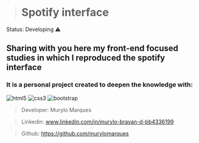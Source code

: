 

> # Spotify interface

Status: Developing ⚠️
## Sharing with you here my front-end focused studies in which I reproduced the spotify interface
### It is a personal project created to deepen the knowledge with:
![html5](https://img.shields.io/badge/HTML5-E34F26?style=for-the-badge&logo=html5&logoColor=white)
![css3](https://img.shields.io/badge/CSS3-1572B6?style=for-the-badge&logo=css3&logoColor=white)
![bootstrap](
https://img.shields.io/badge/Bootstrap-563D7C?style=for-the-badge&logo=bootstrap&logoColor=white)

> Developer: Murylo Marques 

> Linkedin: www.linkedin.com/in/murylo-brayan-d-bb4336199

> Github: https://github.com/murylomarques
